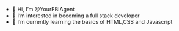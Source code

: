 - 👋 Hi, I’m @YourFBIAgent
- 👀 I’m interested in becoming a full stack developer
- 🌱 I’m currently learning the basics of HTML,CSS and Javascript

<!---
YourFBIAgent/YourFBIAgent is a ✨ special ✨ repository because its `README.md` (this file) appears on your GitHub profile.
You can click the Preview link to take a look at your changes.
--->

